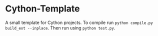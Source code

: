 # Cython-Template
A small template for Cython projects. To compile run ```python compile.py build_ext --inplace```. Then run using ```python test.py```.
